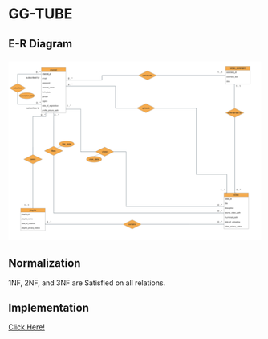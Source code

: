 <h1>GG-TUBE</h1>
<h3A Simple Database Design and Implementation using Oracle DBMS for a Video Platform Called GG-Tube as a Project for Database Systems Course at the university.></h3>
<h2>E-R Diagram<h3>
<img src="E-R Diagram.png" alt="E-R Diagram">
<h2>Normalization</h2>
<p>1NF, 2NF, and 3NF are Satisfied on all relations.</p>
<h2>Implementation</h2>
<a href="./DDL.sql">Click Here!</a>
  
